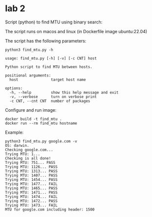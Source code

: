 # lab 2

Script (python) to find MTU using binary search:

The script runs on macos and linux (in Dockerfile image ubuntu:22.04)

The script has the following parameters:

```
python3 find_mtu.py -h

usage: find_mtu.py [-h] [-v] [-c CNT] host

Python script to find MTU between hosts.

positional arguments:
  host               target host name

options:
  -h, --help         show this help message and exit
  -v, --verbose      turn on verbose print
  -c CNT, --cnt CNT  number of packages
```

Configure and run image:

``` 
docker build -t find_mtu .
docker run --rm find_mtu hostname
```

Example:
```
python3 find_mtu.py google.com -v     
OS: darwin.
Checking google.com...
Trying MTU: 1... 
Checking is all done!
Trying MTU: 751... PASS
Trying MTU: 1126... PASS
Trying MTU: 1313... PASS
Trying MTU: 1407... PASS
Trying MTU: 1454... PASS
Trying MTU: 1477... FAIL
Trying MTU: 1465... PASS
Trying MTU: 1471... PASS
Trying MTU: 1474... FAIL
Trying MTU: 1472... PASS
Trying MTU: 1473... FAIL
MTU for google.com including header: 1500
```

